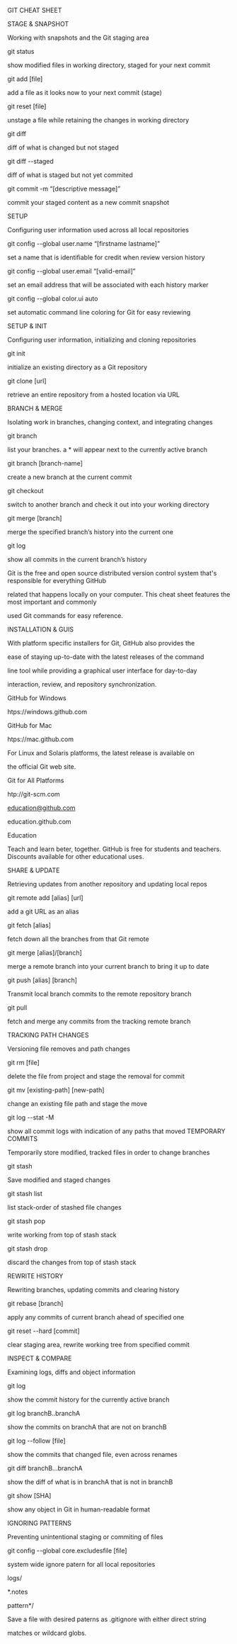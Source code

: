 ﻿GIT CHEAT SHEET

STAGE & SNAPSHOT

Working with snapshots and the Git staging area

git status

show modified files in working directory, staged for your next commit


git add [file]

add a file as it looks now to your next commit (stage)

git reset [file]

unstage a file while retaining the changes in working directory

git diff

diff of what is changed but not staged

git diff --staged

diff of what is staged but not yet commited

git commit -m “[descriptive message]”

commit your staged content as a new commit snapshot

SETUP

Configuring user information used across all local repositories

git config --global user.name “[firstname lastname]”

set a name that is identifiable for credit when review version history

git config --global user.email “[valid-email]”

set an email address that will be associated with each history marker

git config --global color.ui auto

set automatic command line coloring for Git for easy reviewing

SETUP & INIT

Configuring user information, initializing and cloning repositories

git init

initialize an existing directory as a Git repository

git clone [url]

retrieve an entire repository from a hosted location via URL

BRANCH & MERGE

Isolating work in branches, changing context, and integrating changes

git branch

list your branches. a * will appear next to the currently active branch

git branch [branch-name]

create a new branch at the current commit

git checkout

switch to another branch and check it out into your working directory

git merge [branch]

merge the specified branch’s history into the current one

git log

show all commits in the current branch’s history

Git is the free and open source distributed version control system that's responsible for everything GitHub

related that happens locally on your computer. This cheat sheet features the most important and commonly

used Git commands for easy reference.

INSTALLATION & GUIS

With platform specific installers for Git, GitHub also provides the

ease of staying up-to-date with the latest releases of the command

line tool while providing a graphical user interface for day-to-day

interaction, review, and repository synchronization.

GitHub for Windows

htps://windows.github.com

GitHub for Mac

htps://mac.github.com

For Linux and Solaris platforms, the latest release is available on

the official Git web site.

Git for All Platforms

htp://git-scm.com

education@github.com

education.github.com

Education

Teach and learn beter, together. GitHub is free for students and teachers. Discounts available for other 
educational uses.

SHARE & UPDATE

Retrieving updates from another repository and updating local repos

git remote add [alias] [url]

add a git URL as an alias

git fetch [alias]

fetch down all the branches from that Git remote

git merge [alias]/[branch]

merge a remote branch into your current branch to bring it up to date

git push [alias] [branch]

Transmit local branch commits to the remote repository branch

git pull

fetch and merge any commits from the tracking remote branch

TRACKING PATH CHANGES

Versioning file removes and path changes

git rm [file]

delete the file from project and stage the removal for commit

git mv [existing-path] [new-path]

change an existing file path and stage the move

git log --stat -M

show all commit logs with indication of any paths that moved TEMPORARY COMMITS

Temporarily store modified, tracked files in order to change branches

git stash

Save modified and staged changes

git stash list

list stack-order of stashed file changes

git stash pop

write working from top of stash stack

git stash drop

discard the changes from top of stash stack

REWRITE HISTORY

Rewriting branches, updating commits and clearing history

git rebase [branch]

apply any commits of current branch ahead of specified one

git reset --hard [commit]

clear staging area, rewrite working tree from specified commit

INSPECT & COMPARE

Examining logs, diffs and object information

git log

show the commit history for the currently active branch

git log branchB..branchA

show the commits on branchA that are not on branchB

git log --follow [file]

show the commits that changed file, even across renames

git diff branchB...branchA

show the diff of what is in branchA that is not in branchB

git show [SHA]

show any object in Git in human-readable format

IGNORING PATTERNS

Preventing unintentional staging or commiting of files

git config --global core.excludesfile [file]

system wide ignore patern for all local repositories

logs/

*.notes

pattern*/

Save a file with desired paterns as .gitignore with either direct string

matches or wildcard globs.